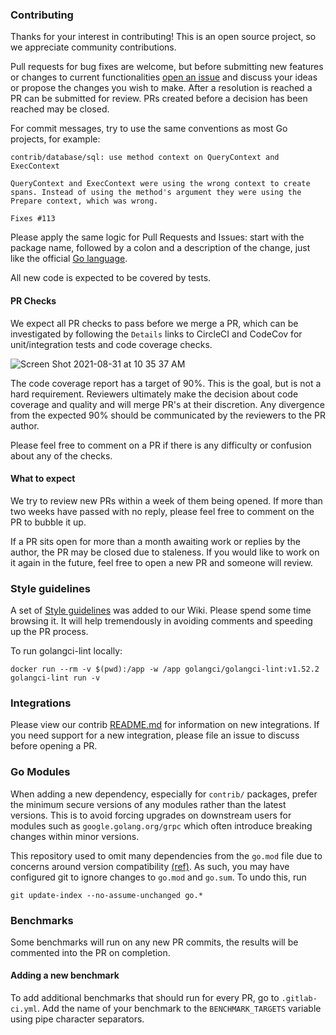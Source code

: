 ### Contributing

Thanks for your interest in contributing! This is an open source project, so we appreciate community contributions.

Pull requests for bug fixes are welcome, but before submitting new features or changes to current functionalities [open an issue](https://github.com/DataDog/dd-trace-go/issues/new)
and discuss your ideas or propose the changes you wish to make. After a resolution is reached a PR can be submitted for review. PRs created before a decision has been reached may be closed.

For commit messages, try to use the same conventions as most Go projects, for example:
```
contrib/database/sql: use method context on QueryContext and ExecContext

QueryContext and ExecContext were using the wrong context to create
spans. Instead of using the method's argument they were using the
Prepare context, which was wrong.

Fixes #113
```
Please apply the same logic for Pull Requests and Issues: start with the package name, followed by a colon and a description of the change, just like
the official [Go language](https://github.com/golang/go/pulls).

All new code is expected to be covered by tests.

#### PR Checks

We expect all PR checks to pass before we merge a PR, which can be investigated by following the `Details` links to CircleCI and CodeCov for unit/integration tests and code coverage checks.

![Screen Shot 2021-08-31 at 10 35 37 AM](https://user-images.githubusercontent.com/1819836/131533266-7c87305d-37df-4bd5-a9ea-6fb8e51e4b50.png)

The code coverage report has a target of 90%. This is the goal, but is not a hard requirement. Reviewers ultimately make the decision about code coverage and quality and will merge PR's at their discretion. Any divergence from the expected 90% should be communicated by the reviewers to the PR author.

Please feel free to comment on a PR if there is any difficulty or confusion about any of the checks.

#### What to expect

We try to review new PRs within a week of them being opened. If more than two weeks have passed with no reply, please feel free to comment on the PR to bubble it up.

If a PR sits open for more than a month awaiting work or replies by the author, the PR may be closed due to staleness. If you would like to work on it again in the future, feel free to open a new PR and someone will review.

### Style guidelines

A set of [Style guidelines](https://github.com/DataDog/dd-trace-go/wiki/Style-guidelines) was added to our Wiki. Please spend some time browsing it.
It will help tremendously in avoiding comments and speeding up the PR process.

To run golangci-lint locally:

```
docker run --rm -v $(pwd):/app -w /app golangci/golangci-lint:v1.52.2 golangci-lint run -v
```

### Integrations

Please view our contrib [README.md](v2/contrib/README.md) for information on new integrations. If you need support for a new integration, please file an issue to discuss before opening a PR.

### Go Modules

When adding a new dependency, especially for `contrib/` packages, prefer the minimum secure versions of any modules rather than the latest versions. This is to avoid forcing upgrades on downstream users for modules such as `google.golang.org/grpc` which often introduce breaking changes within minor versions.

This repository used to omit many dependencies from the `go.mod` file due to concerns around version compatibility [(ref)](https://github.com/DataDog/dd-trace-go/issues/810). As such, you may have configured git to ignore changes to `go.mod` and `go.sum`. To undo this, run

```
git update-index --no-assume-unchanged go.*
```

### Benchmarks

Some benchmarks will run on any new PR commits, the results will be commented into the PR on completion.

#### Adding a new benchmark
To add additional benchmarks that should run for every PR, go to `.gitlab-ci.yml`.
Add the name of your benchmark to the `BENCHMARK_TARGETS` variable using pipe character separators. 
